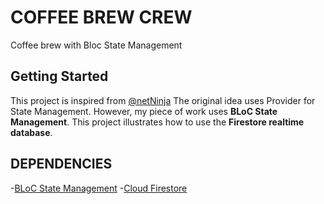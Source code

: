 # COFFEE BREW CREW

Coffee brew with Bloc State Management

## Getting Started

This project is inspired from [@netNinja](https://github.com/iamshaunjp/flutter-firebase)
The original idea uses Provider for State Management. However, my piece of work uses **BLoC State Management**.
This project illustrates how to use the **Firestore realtime database**.

## DEPENDENCIES 
-[BLoC State Management](https://pub.dev/packages/bloc)
-[Cloud Firestore](https://pub.dev/packages/cloud_firestore/versions/0.7.1)
